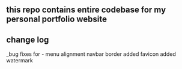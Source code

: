 ## this repo contains entire codebase for my personal portfolio website
## change log
  _bug fixes for -
    menu alignment
    navbar border
  added favicon
  added watermark
